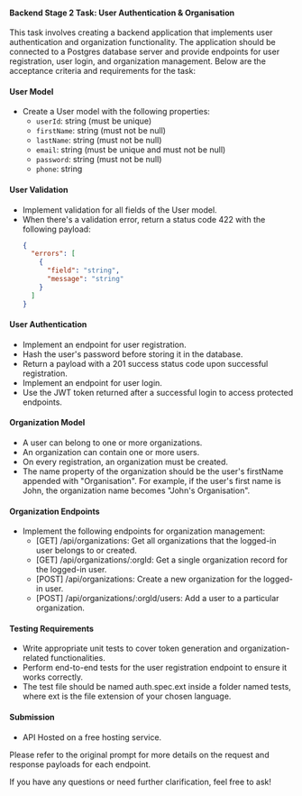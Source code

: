 #### Backend Stage 2 Task: User Authentication & Organisation

This task involves creating a backend application that implements user authentication and organization functionality. The application should be connected to a Postgres database server and provide endpoints for user registration, user login, and organization management. Below are the acceptance criteria and requirements for the task:

#### User Model
- Create a User model with the following properties:
  - `userId`: string (must be unique)
  - `firstName`: string (must not be null)
  - `lastName`: string (must not be null)
  - `email`: string (must be unique and must not be null)
  - `password`: string (must not be null)
  - `phone`: string

#### User Validation
- Implement validation for all fields of the User model.
- When there's a validation error, return a status code 422 with the following payload:
  ```json
  {
    "errors": [
      {
        "field": "string",
        "message": "string"
      }
    ]
  }
  ```

#### User Authentication
- Implement an endpoint for user registration.
- Hash the user's password before storing it in the database.
- Return a payload with a 201 success status code upon successful registration.
- Implement an endpoint for user login.
- Use the JWT token returned after a successful login to access protected endpoints.

#### Organization Model
- A user can belong to one or more organizations.
- An organization can contain one or more users.
- On every registration, an organization must be created.
- The name property of the organization should be the user's firstName appended with "Organisation". For example, if the user's first name is John, the organization name becomes "John's Organisation".

#### Organization Endpoints
- Implement the following endpoints for organization management:
  - [GET] /api/organizations: Get all organizations that the logged-in user belongs to or created.
  - [GET] /api/organizations/:orgId: Get a single organization record for the logged-in user.
  - [POST] /api/organizations: Create a new organization for the logged-in user.
  - [POST] /api/organizations/:orgId/users: Add a user to a particular organization.

#### Testing Requirements
- Write appropriate unit tests to cover token generation and organization-related functionalities.
- Perform end-to-end tests for the user registration endpoint to ensure it works correctly.
- The test file should be named auth.spec.ext inside a folder named tests, where ext is the file extension of your chosen language.

#### Submission
- API Hosted on a free hosting service.



Please refer to the original prompt for more details on the request and response payloads for each endpoint.

If you have any questions or need further clarification, feel free to ask!